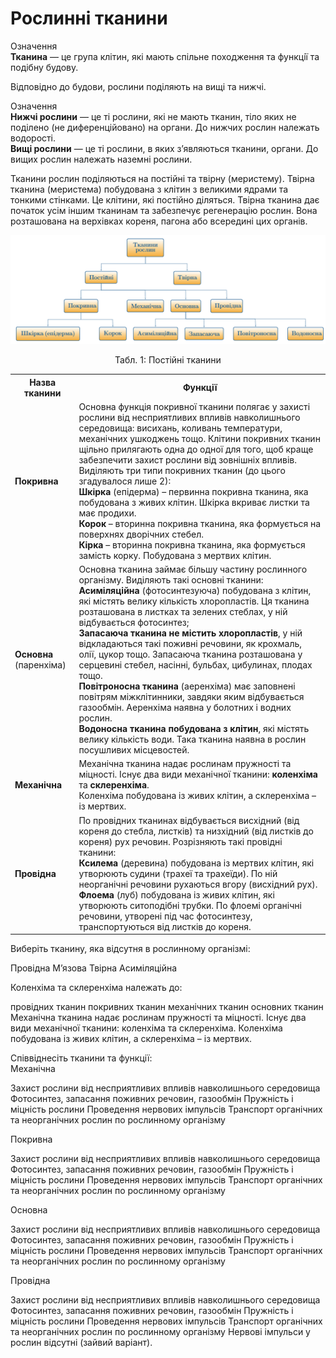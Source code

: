# Рослиннi тканини

<div class="space">
<div class="wrap-eoz">
<span class="eoz">Означення</span>
<div class="eoz-text">
<b>Тканина</b> — це група клiтин, якi мають спiльне походження та функцiї та подiбну будову.
</div>
</div>
</div>

Вiдповiдно до будови, рослини подiляють на вищi та нижчi.

<div class="space">
</div>

<div class="space">
<div class="eoz-wrap">
<span class="eoz">Означення</span>
<div class="eoz-text">
<b>Нижчi рослини</b> — це тi рослини, якi не мають тканин, тiло яких
не подiлено (не диференцiйовано) на органи. До нижчих рослин належать водоростi.<br/>
<b>Вищi рослини</b> — це тi рослини, в яких з’являються тканини, органи. До вищих рослин належать наземнi рослини.
</div>
</div>
</div>

Тканини рослин подiляються на <span class="p1">постiйнi</span> та <span class="p1">твiрну</span> (меристему). Твiрна тканина (меристема) побудована з клiтин з великими ядрами та тонкими стiнками. Це клiтини, якi постiйно дiляться. Твiрна тканина дає
початок усiм iншим тканинам та забезпечує регенерацiю рослин. Вона
розташована на верхiвках кореня, пагона або всерединi цих органiв.

![Тканини рослин](2.1.png)

<p align="center">
Табл. 1: Постійні тканини
</p>


<table>
<tr>
    <th>Назва тканини</th>
    <th>Функції</th>
</tr>
<tr>
    <td class="center"><b>Покривна</b></th>
    <td class="left">Основна функція покривної тканини полягає у захисті рослини від несприятливих впливів навколишнього середовища: висихань, коливань температури, механічних ушкоджень тощо. Клітини покривних тканин щільно прилягають одна до одної для того, щоб краще забезпечити захист рослини від зовнішніх впливів. Виділяють три типи покривних тканин (до цього згадувалося лише 2):<br/>
    <b>Шкірка</b> (епідерма) – первинна покривна тканина, яка побудована з живих клітин. Шкірка вкриває листки та має продихи.<br/>
    <b>Корок</b> – вторинна покривна тканина, яка формується на поверхнях дворічних стебел.<br/>
    <b>Кірка</b> – вторинна покривна тканина, яка формується замість корку. Побудована з мертвих клітин.</th>
</tr>
  <tr>
    <td class="center"><b>Основна</b> (паренхіма)</td>
    <td class="left">Основна тканина займає більшу частину рослинного організму. Виділяють такі основні тканини:<br/>
    <b>Асиміляційна</b> (фотосинтезуюча) побудована з клітин, які містять велику кількість хлоропластів. Ця тканина розташована в листках та зелених стеблах, у ній відбувається фотосинтез;<br/>
    <b>Запасаюча тканина не містить хлоропластів</b>, у ній відкладаються такі поживні речовини, як крохмаль, олії, цукор тощо. Запасаюча тканина розташована у серцевині стебел, насінні, бульбах, цибулинах, плодах тощо.<br/>
    <b>Повітроносна тканина</b> (аеренхіма) має заповнені повітрям міжклітинники, завдяки яким відбувається газообмін. Аеренхіма наявна у болотних і водних рослин.<br/>
    <b>Водоносна тканина побудована з клітин</b>, які містять велику кількість води. Така тканина наявна в рослин посушливих місцевостей.</td>
  </tr>
  <tr>
    <td class="center"><b>Механічна</b></td>
    <td class="left">Механічна тканина надає рослинам пружності та міцності. Існує два види механічної тканини: <b>коленхіма</b> та <b>склеренхіма</b>.<br/>
    Коленхіма побудована із живих клітин, а склеренхіма – із мертвих.</td>
  </tr>
  <tr>
    <td class="center"><b>Провідна</b></td>
    <td class="left">По провідних тканинах відбувається висхідний (від кореня до стебла, листків) та низхідний (від листків до кореня) рух речовин. Розрізняють такі провідні тканини:<br/>
    <b>Ксилема</b> (деревина) побудована із мертвих клітин, які утворюють судини (трахеї та трахеїди). По ній неорганічні речовини рухаються вгору (висхідний рух).<br/>
    <b>Флоема</b> (луб) побудована із живих клітин, які утворюють ситоподібні трубки. По флоемі органічні речовини, утворені під час фотосинтезу, транспортуються від листків до кореня.</td>
  </tr>
</table>

<quiz correctLabel="correct" incorrectLabel="incorrect!" checkLabel="check ansert">
    <question text="">
        <p>Виберіть тканину, яка відсутня в рослинному організмі:</p>
        <answer>Провідна</answer>
        <answer correct>М’язова </answer>
        <answer>Твірна</answer>
        <answer>Асиміляційна</answer>
    </question>
    <question text="">
        <p>Коленхіма та склеренхіма належать до:</p>
        <answer>провідних тканин</answer>
        <answer>покривних тканин</answer>
        <answer correct>механічних тканин</answer>
        <answer>основних тканин</answer>
        <explanation>
        Механічна тканина надає рослинам пружності та міцності. Існує два види механічної тканини: коленхіма та склеренхіма. Коленхіма побудована із живих клітин, а склеренхіма – із мертвих.
        </explanation>
    </question>
    <question text="">
        <p>Співвіднесіть тканини та функції:</br>
        Механічна</p>
        <answer>Захист рослини від несприятливих впливів навколишнього середовища</answer>
        <answer>Фотосинтез, запасання поживних речовин, газообмін</answer>
        <answer correct>Пружність і міцність рослини</answer>
        <answer>Проведення нервових імпульсів</answer>
        <answer>Транспорт органічних та неорганічних рослин по рослинному організму</answer>
    </question>
    <question text="">
        <p>Покривна</p>
        <answer correct>Захист рослини від несприятливих впливів навколишнього середовища</answer>
        <answer>Фотосинтез, запасання поживних речовин, газообмін</answer>
        <answer>Пружність і міцність рослини</answer>
        <answer>Проведення нервових імпульсів</answer>
        <answer>Транспорт органічних та неорганічних рослин по рослинному організму</answer>
    </question>
    <question text="">
        <p>Основна</p>
        <answer>Захист рослини від несприятливих впливів навколишнього середовища</answer>
        <answer correct>Фотосинтез, запасання поживних речовин, газообмін</answer>
        <answer>Пружність і міцність рослини</answer>
        <answer>Проведення нервових імпульсів</answer>
        <answer>Транспорт органічних та неорганічних рослин по рослинному організму</answer>
    </question>
    <question text="">
        <p>Провідна</p>
        <answer>Захист рослини від несприятливих впливів навколишнього середовища</answer>
        <answer>Фотосинтез, запасання поживних речовин, газообмін</answer>
        <answer>Пружність і міцність рослини</answer>
        <answer>Проведення нервових імпульсів</answer>
        <answer correct>Транспорт органічних та неорганічних рослин по рослинному організму</answer>
    <explanation>
        Нервові імпульси у рослин відсутні (зайвий варіант).
    </explanation>
    </question>
</quiz>


